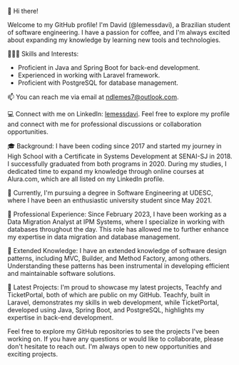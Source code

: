 👋 Hi there!

Welcome to my GitHub profile! I'm David (@lemessdavi), a Brazilian student of software engineering. I have a passion for coffee, and I'm always excited about expanding my knowledge by learning new tools and technologies.

👨🏼‍💻 Skills and Interests:

  - Proficient in Java and Spring Boot for back-end development.
  - Experienced in working with Laravel framework.
  - Proficient with PostgreSQL for database management.

📫 You can reach me via email at ndlemes7@outlook.com.

💻 Connect with me on LinkedIn: [lemessdavi](https://www.linkedin.com/in/lemessdavi/). Feel free to explore my profile and connect with me for professional discussions or collaboration opportunities.

🎓 Background:
I have been coding since 2017 and started my journey in High School with a Certificate in Systems Development at SENAI-SJ in 2018. I successfully graduated from both programs in 2020. During my studies, I dedicated time to expand my knowledge through online courses at Alura.com, which are all listed on my LinkedIn profile.

🏫 Currently, I'm pursuing a degree in Software Engineering at UDESC, where I have been an enthusiastic university student since May 2021.

💼 Professional Experience:
Since February 2023, I have been working as a Data Migration Analyst at IPM Systems, where I specialize in working with databases throughout the day. This role has allowed me to further enhance my expertise in data migration and database management.

🧠 Extended Knowledge:
I have an extended knowledge of software design patterns, including MVC, Builder, and Method Factory, among others. Understanding these patterns has been instrumental in developing efficient and maintainable software solutions.

🚀 Latest Projects:
I'm proud to showcase my latest projects, Teachfy and TicketPortal, both of which are public on my GitHub. Teachfy, built in Laravel, demonstrates my skills in web development, while TicketPortal, developed using Java, Spring Boot, and PostgreSQL, highlights my expertise in back-end development.

Feel free to explore my GitHub repositories to see the projects I've been working on. If you have any questions or would like to collaborate, please don't hesitate to reach out. I'm always open to new opportunities and exciting projects.
